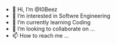 - 👋 Hi, I’m @I0Beez
- 👀 I’m interested in Softwre Engineering
- 🌱 I’m currently learning Coding
- 💞️ I’m looking to collaborate on ...
- 📫 How to reach me ...

<!---
I0Beez/I0Beez is a ✨ special ✨ repository because its `README.md` (this file) appears on your GitHub profile.
You can click the Preview link to take a look at your changes.
--->
